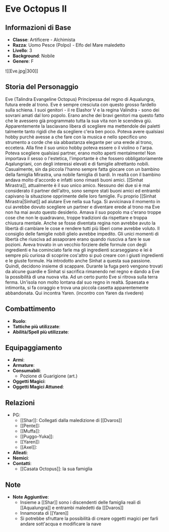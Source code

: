 # Eve Octopus II

## Informazioni di Base
- **Classe**: Artificere - Alchimista
- **Razza**: Uomo Pesce (Polpo) - Elfo del Mare maledetto
- **Livello**: 3
- **Background**: Nobile
- **Genere**: F

![[Eve.jpg|300]]

## Storia del Personaggio
Eve (Talindra Evangeline Octopus)
Principessa del regno di Aqualungra, futura erede al trono. Eve è sempre cresciuta con questo
grosso fardello sulla schiena. I suoi genitori - il re Elashor V e la regina Valindra - sono dei
sovrani amati dal loro popolo.
Erano anche dei bravi genitori ma questo fatto che le avessero già programmato tutta la sua vita
non le scendeva giù. Apparentemente la lasciavano libera di scegliere ma mettendole dei paletti
talmente tanto rigidi che da scegliere c'era ben poco. Poteva avere qualsiasi hobby purchè
avesse a che fare con la musica e nello specifico uno strumento a corde che sia abbastanza
elegante per una erede al trono, eccetera. Alla fine il suo unico hobby poteva essere o il violino
o l'arpa. Poteva scegliere qualsiasi partner, erano molto aperti mentalmente! Non importava il
sesso o l'estetica, l'importante è che fossero obbligatoriamente Aqalungriani, con degli interessi
elevati e di famiglie altrettanto nobili. Casualmente, sin da piccola l'hanno sempre fatta giocare
con un bambino della famiglia Mirastra, una nobile famiglia di bardi. In realtà con il bambino
andava molto d'accordo e infatti sono rimasti buoni amici. [[Sinhat Mirastra]], attualmente è il suo
unico amico. Nessuno dei due si è mai considerato il partner dell'altro, sono sempre stati buoni
amici ed entrambi capivano la situazione opprimente delle loro famiglie. Fu proprio [[Sinhat Mirastra|Sinhat]] ad
aiutare Eve nella sua fuga. Si avvicinava il momento in cui avrebbe dovuto scegliere un partner
e diventare erede al trono ma Eve non ha mai avuto questo desiderio. Amava il suo popolo ma
c'erano troppe cose che non le quadravano, troppe tradizioni da rispettare e troppa chiusura
mentale. Anche se fosse diventata regina non avrebbe avuto la libertà di cambiare le cose e
rendere tutti più liberi come avrebbe voluto. Il consiglio delle famiglie nobili glielo avrebbe
impedito. Gli unici momenti di libertà che riusciva ad assaporare erano quando riusciva a fare le
sue pozioni. Aveva trovato in un vecchio forziere delle formule con degli ingredienti e ha
cominciato farle ma gli ingredienti scarseggiano e lei è sempre più curiosa di scoprire cos'altro si
può creare con i giusti ingredienti e le giuste formule. Ha introdotto anche Sinhat a questa sua
passione. Quindi, decidono insieme di scappare. Durante la fuga però vengono trovati da
alcune guardie e Sinhat si sacrifica rimanendo nel regno e dando a Eve la possibilità di una
nuova vita. Ad un certo punto Eve si ritrova sulla terra ferma. Un'isola non molto lontana dal suo
regno in realtà. Spaesata e intimorita, si fa coraggio e trova una piccola casetta apparentemente
abbandonata. Qui incontra Yaren. (incontro con Yaren da rivedere)
## Combattimento
- **Ruolo**: 
- **Tattiche più utilizzate**: 
- **Abilità/Spell più utilizzate**: 

## Equipaggiamento
- **Armi**: 
- **Armature**: 
- **Consumabili**: 
	- Pozione di Guarigione (art.)
- **Oggetti Magici**: 
- **Oggetti Magici Attuned**: 

## Relazioni
- PG:
	- [[Shar]]: Collegati dalla maledizione di [[Dvaros]]
	- [[Pente]]:
	- [[Muffa]]:
	- [[Puggo-Yuka]]:
	- [[Yaren]]:
	- [[Axel]]:
- **Alleati**: 
- **Nemici**: 
- **Contatti**: 
	- [[Casata Octopus]]: la sua famiglia

## Note
- **Note Aggiuntive**: 
	- Insieme a [[Shar]] sono i discendenti delle famiglia reali di [[Aqualungra]] e entrambi maledetti da [[Dvaros]]
	- Innamorata di [[Yaren]]
	- Si potrebbe sfruttare la possibilità di creare oggetti magici per farli andare sott'acqua e modificare la nave
